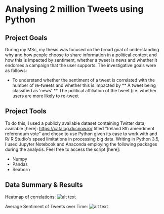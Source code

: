 # Analysing 2 million Tweets using Python 

## Project Goals 
During my MSc, my thesis was focused on the broad goal of understanding why and how people choose to share information in a political context and how this is impacted by sentiment, whether a tweet is news and whether it endorses a campaign that the user supports. The investigative goals were as follows:
* To understand whether the sentiment of a tweet is correlated with the number of re-tweets and whether this is impacted by
** A tweet being classified as 'news' 
** The political affiliation of the tweet (i.e. whether users are more likely to re-tweet 

## Project Tools 
To do this, I used a publicly available dataset containing Twitter data, available [here]: https://catalog.docnow.io/ titled "Ireland 8th amendment referendum vote" and chose to use Python given its ease to work with and R/ R Studio's speed limitations in processing big data. Writing in Python 3.5, I used Jupyter Notebook and Anaconda employing the following packages during the analysis. Feel free to access the script [here]:  

* Numpy 
* Pandas 
* Seaborn

## Data Summary & Results 

Heatmap of correlations: 
![alt text](https://github.com/trisharjani/python/blob/master/images/network%20mapping.jpg "Network Visualisation")

Average Sentiment of Tweets over Time: 
![alt text](https://github.com/trisharjani/python/blob/master/images/sentiment_over_time.jpg "Sentiment over Time")


